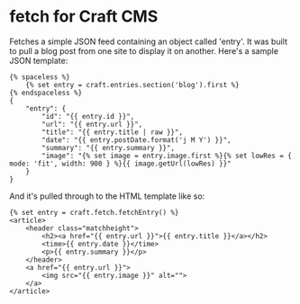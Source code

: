 # fetch for Craft CMS

Fetches a simple JSON feed containing an object called 'entry'. It was built to pull a blog post from one site to display it on another. Here's a sample JSON template:

```
{% spaceless %}
	{% set entry = craft.entries.section('blog').first %}
{% endspaceless %}
{
	"entry": {
		"id": "{{ entry.id }}",
		"url": "{{ entry.url }}",
		"title": "{{ entry.title | raw }}",
		"date": "{{ entry.postDate.format('j M Y') }}",
		"summary": "{{ entry.summary }}",
		"image": "{% set image = entry.image.first %}{% set lowRes = { mode: 'fit', width: 900 } %}{{ image.getUrl(lowRes) }}"
	}
}
```
And it's pulled through to the HTML template like so:
```
{% set entry = craft.fetch.fetchEntry() %}
<article>
	<header class="matchheight">
		<h2><a href="{{ entry.url }}">{{ entry.title }}</a></h2>
		<time>{{ entry.date }}</time>
		<p>{{ entry.summary }}</p>
	</header>
	<a href="{{ entry.url }}">
		<img src="{{ entry.image }}" alt="">
	</a>
</article>

